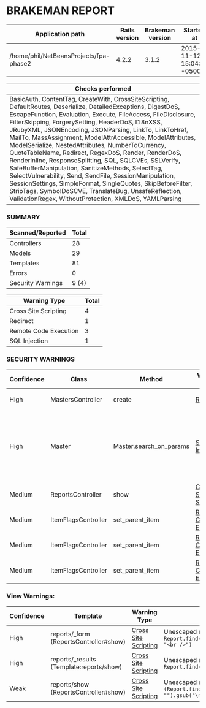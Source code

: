 # BRAKEMAN REPORT

| Application path                       | Rails version | Brakeman version | Started at                | Duration            |
|----------------------------------------|---------------|------------------|---------------------------|---------------------|
| /home/phil/NetBeansProjects/fpa-phase2 | 4.2.2         | 3.1.2            | 2015-11-12 15:04:50 -0500 | 2.992426738 seconds |

| Checks performed                                                                                                                                                                                                                                                                                                                                                                                                                                                                                                                                                                                                                                                                                                                                                                                                                 |
|----------------------------------------------------------------------------------------------------------------------------------------------------------------------------------------------------------------------------------------------------------------------------------------------------------------------------------------------------------------------------------------------------------------------------------------------------------------------------------------------------------------------------------------------------------------------------------------------------------------------------------------------------------------------------------------------------------------------------------------------------------------------------------------------------------------------------------|
| BasicAuth, ContentTag, CreateWith, CrossSiteScripting, DefaultRoutes, Deserialize, DetailedExceptions, DigestDoS, EscapeFunction, Evaluation, Execute, FileAccess, FileDisclosure, FilterSkipping, ForgerySetting, HeaderDoS, I18nXSS, JRubyXML, JSONEncoding, JSONParsing, LinkTo, LinkToHref, MailTo, MassAssignment, ModelAttrAccessible, ModelAttributes, ModelSerialize, NestedAttributes, NumberToCurrency, QuoteTableName, Redirect, RegexDoS, Render, RenderDoS, RenderInline, ResponseSplitting, SQL, SQLCVEs, SSLVerify, SafeBufferManipulation, SanitizeMethods, SelectTag, SelectVulnerability, Send, SendFile, SessionManipulation, SessionSettings, SimpleFormat, SingleQuotes, SkipBeforeFilter, StripTags, SymbolDoSCVE, TranslateBug, UnsafeReflection, ValidationRegex, WithoutProtection, XMLDoS, YAMLParsing |

### SUMMARY

| Scanned/Reported  | Total |
|-------------------|-------|
| Controllers       | 28    |
| Models            | 29    |
| Templates         | 81    |
| Errors            | 0     |
| Security Warnings | 9 (4) |

| Warning Type          | Total |
|-----------------------|-------|
| Cross Site Scripting  | 4     |
| Redirect              | 1     |
| Remote Code Execution | 3     |
| SQL Injection         | 1     |

### SECURITY WARNINGS

| Confidence | Class               | Method                  | Warning Type                                                                                  | Message                                                                                                                                                                                                                                                                                                                                                                                                                                                                                                                                                                                                                                                                                                                                                |
|------------|---------------------|-------------------------|-----------------------------------------------------------------------------------------------|--------------------------------------------------------------------------------------------------------------------------------------------------------------------------------------------------------------------------------------------------------------------------------------------------------------------------------------------------------------------------------------------------------------------------------------------------------------------------------------------------------------------------------------------------------------------------------------------------------------------------------------------------------------------------------------------------------------------------------------------------------|
| High       | MastersController   | create                  | [Redirect](http://brakemanscanner.org/docs/warning_types/redirect/)                           | Possible unprotected redirect near line 79: `redirect_to(Master.create_master_records(current_user), :notice => ("Created Master Record with MSID #{Master.create_master_records(current_user).id}"))`                                                                                                                                                                                                                                                                                                                                                                                                                                                                                                                                                 |
| High       | Master              | Master.search_on_params | [SQL Injection](http://brakemanscanner.org/docs/warning_types/sql_injection/)                 | Possible SQL injection near line 256: `Master.select(["masters.id", "masters.pro_info_id", "masters.pro_id", "masters.msid", "masters.rank as master_rank"]).joins((([alt_condition_attrib[:joins], alt_condition_attrib[:joins]] + alt_condition_attrib[:joins]) << params_key.to_s.gsub("_attributes", "").to_sym)).uniq.where(((Master.reflect_on_association(params_key.to_s.gsub("_attributes", "").to_sym).klass.table_name or Master.reflect_on_association(params_key.to_s.gsub("_attributes", "").to_sym).plural_name.to_s) or params_key.to_s.pluralize) => (params_val.first.last.select do  (not v1.nil?) and (not alt_condition(params_key.to_s.gsub("_attributes", "").to_sym, [key1, v1]))  end), params_key => params_val.first.last)` |
| Medium     | ReportsController   | show                    | [Cross Site Scripting](http://brakemanscanner.org/docs/warning_types/cross_site_scripting/)   | Unescaped model attribute rendered inline near line 62: `render(text => "Generated SQL invalid.\n#{Report.find(params[:id].to_i).clean_sql}\n#{$!.to_s}", { :status => 400 })`                                                                                                                                                                                                                                                                                                                                                                                                                                                                                                                                                                         |
| Medium     | ItemFlagsController | set_parent_item         | [Remote Code Execution](http://brakemanscanner.org/docs/warning_types/remote_code_execution/) | Unsafe reflection method constantize called with model attribute near line 61: `ItemFlag.works_with(params[:item_controller].singularize.camelize).constantize`                                                                                                                                                                                                                                                                                                                                                                                                                                                                                                                                                                                        |
| Medium     | ItemFlagsController | set_parent_item         | [Remote Code Execution](http://brakemanscanner.org/docs/warning_types/remote_code_execution/) | Unsafe reflection method constantize called with model attribute near line 63: `ItemFlag.works_with(params[:item_controller].singularize.camelize).constantize`                                                                                                                                                                                                                                                                                                                                                                                                                                                                                                                                                                                        |
| Medium     | ItemFlagsController | set_parent_item         | [Remote Code Execution](http://brakemanscanner.org/docs/warning_types/remote_code_execution/) | Unsafe reflection method constantize called with model attribute near line 65: `"DynamicModel::#{ItemFlag.works_with(params[:item_controller].singularize.camelize)}".constantize`                                                                                                                                                                                                                                                                                                                                                                                                                                                                                                                                                                     |

### View Warnings:

| Confidence | Template                                 | Warning Type                                                                               | Message                                                                                                          |
|------------|------------------------------------------|--------------------------------------------------------------------------------------------|------------------------------------------------------------------------------------------------------------------|
| High       | reports/_form (ReportsController#show)   | [Cross Site Scripting](http://brakemanscanner.org/docs/warning_types/cross_site_scripting) | Unescaped model attribute near line 2: `Report.find(params[:id].to_i).description.gsub("\n", "<br />")`          |
| High       | reports/_results (Template:reports/show) | [Cross Site Scripting](http://brakemanscanner.org/docs/warning_types/cross_site_scripting) | Unescaped model attribute near line 11: `Report.find(params[:id].to_i).clean_sql`                                |
| Weak       | reports/show (ReportsController#show)    | [Cross Site Scripting](http://brakemanscanner.org/docs/warning_types/cross_site_scripting) | Unescaped model attribute near line 10: `(Report.find(params[:id].to_i).description or "").gsub("\n", "<br />")` |

